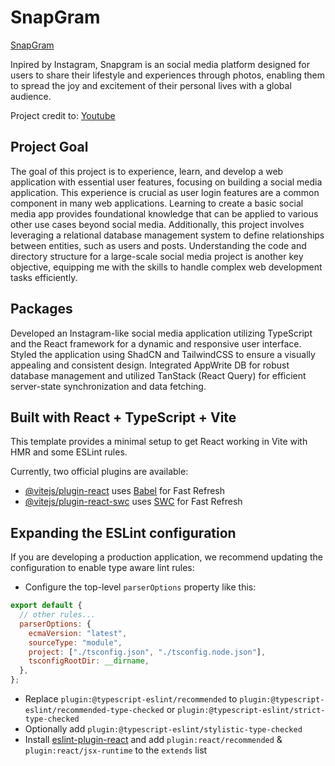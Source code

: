 # SnapGram

[SnapGram](https://snapgram-v1.vercel.app/)

Inpired by Instagram, Snapgram is an social media platform designed for users to share their lifestyle and experiences through photos, enabling them to spread the joy and excitement of their personal lives with a global audience.

Project credit to: [Youtube](https://www.youtube.com/watch?v=_W3R2VwRyF4)

## Project Goal

The goal of this project is to experience, learn, and develop a web application with essential user features, focusing on building a social media application. This experience is crucial as user login features are a common component in many web applications. Learning to create a basic social media app provides foundational knowledge that can be applied to various other use cases beyond social media. Additionally, this project involves leveraging a relational database management system to define relationships between entities, such as users and posts. Understanding the code and directory structure for a large-scale social media project is another key objective, equipping me with the skills to handle complex web development tasks efficiently.

## Packages

Developed an Instagram-like social media application utilizing TypeScript and the React framework for a dynamic and responsive user interface. Styled the application using ShadCN and TailwindCSS to ensure a visually appealing and consistent design. Integrated AppWrite DB for robust database management and utilized TanStack (React Query) for efficient server-state synchronization and data fetching.

## Built with React + TypeScript + Vite

This template provides a minimal setup to get React working in Vite with HMR and some ESLint rules.

Currently, two official plugins are available:

- [@vitejs/plugin-react](https://github.com/vitejs/vite-plugin-react/blob/main/packages/plugin-react/README.md) uses [Babel](https://babeljs.io/) for Fast Refresh
- [@vitejs/plugin-react-swc](https://github.com/vitejs/vite-plugin-react-swc) uses [SWC](https://swc.rs/) for Fast Refresh

## Expanding the ESLint configuration

If you are developing a production application, we recommend updating the configuration to enable type aware lint rules:

- Configure the top-level `parserOptions` property like this:

```js
export default {
  // other rules...
  parserOptions: {
    ecmaVersion: "latest",
    sourceType: "module",
    project: ["./tsconfig.json", "./tsconfig.node.json"],
    tsconfigRootDir: __dirname,
  },
};
```

- Replace `plugin:@typescript-eslint/recommended` to `plugin:@typescript-eslint/recommended-type-checked` or `plugin:@typescript-eslint/strict-type-checked`
- Optionally add `plugin:@typescript-eslint/stylistic-type-checked`
- Install [eslint-plugin-react](https://github.com/jsx-eslint/eslint-plugin-react) and add `plugin:react/recommended` & `plugin:react/jsx-runtime` to the `extends` list
